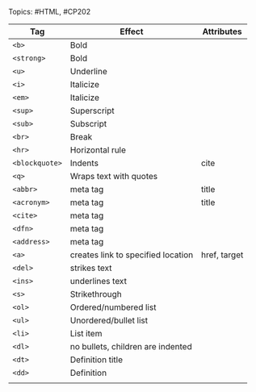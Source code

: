 Topics: #HTML, #CP202 

| Tag            | Effect                             | Attributes |
| -------------- | ---------------------------------- | ---------- |
| `<b>`          | Bold                               |            |
| `<strong>`     | Bold                               |            |
| `<u>`          | Underline                          |            |
| `<i>`          | Italicize                          |            |
| `<em>`         | Italicize                          |            |
| `<sup>`        | Superscript                        |            |
| `<sub>`        | Subscript                          |            |
| `<br>`         | Break                              |            |
| `<hr>`         | Horizontal rule                    |            |
| `<blockquote>` | Indents                            | cite       |
| `<q>`          | Wraps text with quotes             |            |
| `<abbr>`       | meta tag                           | title      |
| `<acronym>`    | meta tag                           | title      |
| `<cite>`       | meta tag                           |            |
| `<dfn>`        | meta tag                           |            |
| `<address>`    | meta tag                           |            |
| `<a>`          | creates link to specified location | href, target     |
| `<del>`        | strikes text                       |            |
| `<ins>`        | underlines text                    |            |
| `<s>`          | Strikethrough                      |            |
| `<ol>`         | Ordered/numbered list              |            |
| `<ul>`         | Unordered/bullet list              |            |
| `<li>`         | List item                          |            |
| `<dl>`         | no bullets, children are indented  |            |
| `<dt>`         | Definition title                   |            |
| `<dd>`         | Definition                         |            |
|                |                                    |            |

